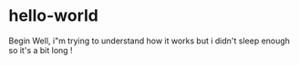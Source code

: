 # hello-world
Begin
Well, i"m trying to understand how it works but i didn't sleep enough so it's a bit long !
